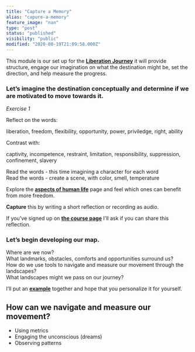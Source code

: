 ```yaml
---
title: "Capture a Memory"
alias: "capure-a-memory"
feature_image: "nan"
type: "post"
status: "published"
visibility: "public"
modified: "2020-08-19T21:09:58.000Z"
---
```


<p>This module is our set up for the <a href="__GHOST_URL__/liberation/"><strong>Liberation Journey</strong></a> it will provide structure, engage our imagination on what the destination might be, set the direction, and help measure the progress.</p><h3 id="let-s-imagine-the-destination-conceptually-and-determine-if-we-are-motivated-to-move-towards-it-">Let’s imagine the destination conceptually and determine if we are motivated to move towards it.</h3><p><em>Exercise 1</em></p><p>Reflect on the words:</p><p>liberation, freedom, flexibility, opportunity, power, priviledge, right, ability</p><p>Contrast with:</p><p>captivity, incompetence, restraint, limitation, responsibility, suppression, confinement, slavery</p><p>Read the words - this time imagining a character for each word<br>Read the words - create a scene, with color, smell, temperature</p><p>Explore the <a href="__GHOST_URL__/posts/aspects-of-human-life/"><strong>aspects of human life</strong></a> page and feel which ones can benefit from more freedom.</p><p><strong>Capture</strong> this by writing a short reflection or recording as audio.</p><p>If you've signed up on <a href="__GHOST_URL__/liberation/"><strong>the course page</strong></a> I'll ask if you can share this reflection.</p><h3 id="let-s-begin-developing-our-map-">Let’s begin developing our map.</h3><p>Where are we now?<br>What landmarks, obstacles, comforts and opportunities surround us?<br>How do we use tools to navigate and measure our movement through the landscapes?<br>What landscapes might we pass on our journey?</p><p>I’ll put an <a href="__GHOST_URL__/liberation-map-2/"><strong>example</strong></a> together and hope that you personalize it for yourself.</p><h2 id="how-can-we-navigate-and-measure-our-movement">How can we navigate and measure our movement?</h2><ul><li>Using metrics</li><li>Engaging the unconscious (dreams)</li><li>Observing patterns</li></ul>
